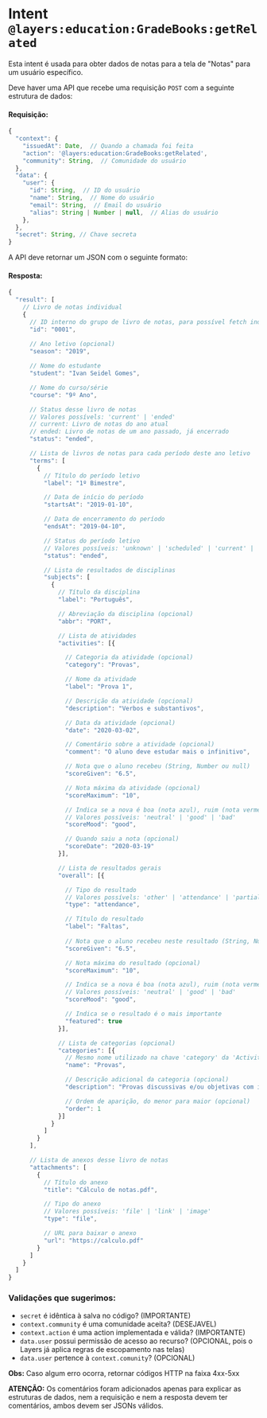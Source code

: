 # Intent `@layers:education:GradeBooks:getRelated`

Esta intent é usada para obter dados de notas para a tela de "Notas" para um usuário específico.

Deve haver uma API que recebe uma requisição `POST` com a seguinte estrutura de dados:

#### Requisição:

```js
{
  "context": {
    "issuedAt": Date,  // Quando a chamada foi feita
    "action": '@layers:education:GradeBooks:getRelated',
    "community": String,  // Comunidade do usuário
  },
  "data": {
    "user": {
      "id": String,  // ID do usuário
      "name": String,  // Nome do usuário
      "email": String,  // Email do usuário
      "alias": String | Number | null,  // Alias do usuário
    },
  },
  "secret": String, // Chave secreta
}
```


A API deve retornar um JSON com o seguinte formato:

#### Resposta:

```js
{
  "result": [
    // Livro de notas individual
    {
      // ID interno do grupo de livro de notas, para possível fetch individual futuro
      "id": "0001",
    
      // Ano letivo (opcional)
      "season": "2019",

      // Nome do estudante
      "student": "Ivan Seidel Gomes",

      // Nome do curso/série
      "course": "9º Ano",

      // Status desse livro de notas
      // Valores possívels: 'current' | 'ended'
      // current: Livro de notas do ano atual
      // ended: Livro de notas de um ano passado, já encerrado
      "status": "ended",

      // Lista de livros de notas para cada período deste ano letivo
      "terms": [
        {
          // Título do período letivo
          "label": "1º Bimestre",

          // Data de início do período
          "startsAt": "2019-01-10",

          // Data de encerramento do período
          "endsAt": "2019-04-10",

          // Status do período letivo
          // Valores possíveis: 'unknown' | 'scheduled' | 'current' | 'ended'
          "status": "ended",

          // Lista de resultados de disciplinas
          "subjects": [
            {
              // Título da disciplina
              "label": "Português",

              // Abreviação da disciplina (opcional)
              "abbr": "PORT",

              // Lista de atividades
              "activities": [{

                // Categoria da atividade (opcional)
                "category": "Provas",

                // Nome da atividade
                "label": "Prova 1",

                // Descrição da atividade (opcional)
                "description": "Verbos e substantivos",

                // Data da atividade (opcional)
                "date": "2020-03-02",

                // Comentário sobre a atividade (opcional)
                "comment": "O aluno deve estudar mais o infinitivo",

                // Nota que o aluno recebeu (String, Number ou null)
                "scoreGiven": "6.5",

                // Nota máxima da atividade (opcional)
                "scoreMaximum": "10",

                // Indica se a nova é boa (nota azul), ruim (nota vermelha) ou neutra
                // Valores possíveis: 'neutral' | 'good' | 'bad'
                "scoreMood": "good",

                // Quando saiu a nota (opcional)
                "scoreDate": "2020-03-19"
              }],

              // Lista de resultados gerais
              "overall": [{

                // Tipo do resultado
                // Valores possívels: 'other' | 'attendance' | 'partial_grade' | 'final_grade'
                "type": "attendance",

                // Título do resultado
                "label": "Faltas",
                
                // Nota que o aluno recebeu neste resultado (String, Number ou null)
                "scoreGiven": "6.5",

                // Nota máxima do resultado (opcional)
                "scoreMaximum": "10",

                // Indica se a nova é boa (nota azul), ruim (nota vermelha) ou neutra
                // Valores possíveis: 'neutral' | 'good' | 'bad'
                "scoreMood": "good",

                // Indica se o resultado é o mais importante
                "featured": true
              }],

              // Lista de categorias (opcional)
              "categories": [{
                // Mesmo nome utilizado na chave 'category' da 'Activity'
                "name": "Provas",

                // Descrição adicional da categoria (opcional)
                "description": "Provas discussivas e/ou objetivas com intuito de avaliar o aprendizado",

                // Ordem de aparição, do menor para maior (opcional)
                "order": 1
              }]
            }
          ]
        }
      ],

      // Lista de anexos desse livro de notas
      "attachments": [
        {
          // Título do anexo
          "title": "Cálculo de notas.pdf",

          // Tipo do anexo
          // Valores possíveis: 'file' | 'link' | 'image'
          "type": "file",

          // URL para baixar o anexo
          "url": "https://calculo.pdf"
        }
      ]
    }
  ]
}
```


### Validações que sugerimos:
- `secret` é idêntica à salva no código? (IMPORTANTE)
- `context.community` é uma comunidade aceita? (DESEJAVEL)
- `context.action` é uma action implementada e válida? (IMPORTANTE)
- `data.user` possui permissão de acesso ao recurso? (OPCIONAL, pois o Layers já aplica regras de escopamento nas telas)
- `data.user` pertence à `context.comunity`? (OPCIONAL)

**Obs:** Caso algum erro ocorra, retornar códigos HTTP na faixa 4xx-5xx


**ATENÇÃO:** Os comentários foram adicionados apenas para explicar as estruturas de dados, nem a requisição e nem a resposta devem ter comentários, ambos devem ser JSONs válidos.
